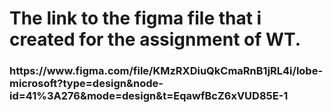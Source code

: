 <h1>The link to the figma file that i created for the assignment of WT.</h1>
<h3>https://www.figma.com/file/KMzRXDiuQkCmaRnB1jRL4i/lobe-microsoft?type=design&node-id=41%3A276&mode=design&t=EqawfBcZ6xVUD85E-1</h3>
